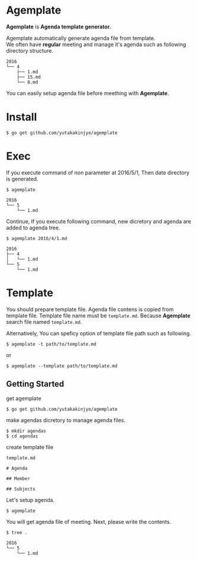 # Agemplate

**Agemplate** is **Agenda template generator.**

Agemplate automatically generate agenda file from template.  
We often have **regular** meeting and manage it's agenda such as following directory structure.

```
2016
└── 4
    ├── 1.md
    ├── 15.md
    └── 8.md
```

You can easily setup agenda file before meething with **Agemplate**.

# Install

```
$ go get github.com/yutakakinjyo/agemplate
```

# Exec

If you execute command of non parameter at 2016/5/1, Then date directory is generated.

```
$ agemplate
```

```
2016
└── 5
    └── 1.md
```

Continue, If you execute following command, new dicretory and agenda are added to agenda tree.

```
$ agemplate 2016/4/1.md
```

```
2016
├── 4
│   └── 1.md
└── 5
    └── 1.md
```

# Template

You should prepare template file. Agenda file contens is copied from template file.
Template file name must be `template.md`. Because **Agemplate** search file named `template.md`.

Alternatively, You can speficy option of template file path such as following.

```
$ agemplate -t path/to/template.md
```

or

```
$ agemplate --template path/to/template.md
```

## Getting Started

get agemplate
```
$ go get github.com/yutakakinjyo/agemplate
```

make agendas dicretory to manage agenda files.
```
$ mkdir agendas
$ cd agendas
```

create template file

`template.md`
```
# Agenda

## Member

## Subjects 
```

Let's setup agenda.
```
$ agemplate
```

You will get agenda file of meeting. Next, please write the contents.

```
$ tree .
```

```
2016
└── 5
    └── 1.md
```
